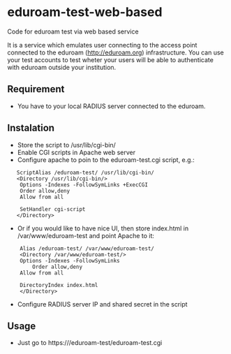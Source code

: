 # eduroam-test-web-based
Code for eduroam test via web based service

It is a service which emulates user connecting to the access point connected to the eduroam (http://eduroam.org) infrastructure. You can use your test accounts to test wheter your users will be able to authenticate with eduroam outside your institution.

## Requirement

* You have to your local RADIUS server connected to the eduroam.

## Instalation

* Store the script to /usr/lib/cgi-bin/
* Enable CGI scripts in Apache web server
* Configure apache to poin to the eduroam-test.cgi script, e.g.:

```
   ScriptAlias /eduroam-test/ /usr/lib/cgi-bin/
   <Directory /usr/lib/cgi-bin/>
	Options -Indexes -FollowSymLinks +ExecCGI
	Order allow,deny
	Allow from all

	SetHandler cgi-script
   </Directory>
```

* Or if you would like to have nice UI, then store index.html in /var/www/eduroam-test and  point Apache to it:

```
    Alias /eduroam-test/ /var/www/eduroam-test/
    <Directory /var/www/eduroam-test/>
	Options -Indexes -FollowSymLinks
        Order allow,deny
	Allow from all

	DirectoryIndex index.html
    </Directory>
```
* Configure RADIUS server IP and shared secret in the script

## Usage

* Just go to https://<your machine>/eduroam-test/eduroam-test.cgi
